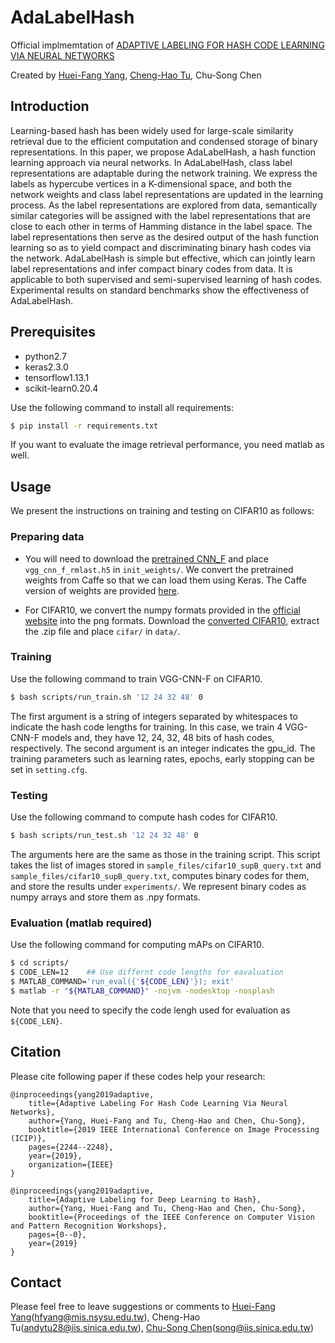 # AdaLabelHash
Official implmemtation of [ADAPTIVE LABELING FOR HASH CODE LEARNING VIA NEURAL NETWORKS](https://ieeexplore.ieee.org/document/8803011)

Created by [Huei-Fang Yang](https://sites.google.com/site/hueifang/home), [Cheng-Hao Tu](https://github.com/andytu28), Chu-Song Chen 

## Introduction 
Learning-based hash has been widely used for large-scale similarity retrieval due to the efficient computation and condensed storage of binary representations. In this paper, we propose AdaLabelHash, a hash function learning approach via neural networks. In AdaLabelHash, class label representations are adaptable during the network training. We express the labels as hypercube vertices in a K-dimensional space, and both the network weights and class label representations are updated in the learning process. As the label representations are explored from data, semantically similar categories will be assigned with the label representations that are close to each other in terms of Hamming distance in the label space. The label representations then serve as the desired output of the hash function learning so as to yield compact and discriminating binary hash codes via the network. AdaLabelHash is simple but effective, which can jointly learn label representations and infer compact binary codes from data. It is applicable to both supervised and semi-supervised learning of hash codes. Experimental results on standard benchmarks show the effectiveness of AdaLabelHash.


## Prerequisites 
* python2.7
* keras2.3.0
* tensorflow1.13.1
* scikit-learn0.20.4

Use the following command to install all requirements: 
```bash
$ pip install -r requirements.txt
```

If you want to evaluate the image retrieval performance, you need matlab as well. 


## Usage

We present the instructions on training and testing on CIFAR10 as follows: 

### Preparing data

* You will need to download the [pretrained CNN_F](https://drive.google.com/open?id=1HJ8UdIwNt_pGricAM7LfnVeGCgMZHIY4) and place `vgg_cnn_f_rmlast.h5` in `init_weights/`. 
We convert the pretrained weights from Caffe so that we can load them using Keras. The Caffe version of weights are provided [here](https://gist.github.com/ksimonyan/a32c9063ec8e1118221a). 

* For CIFAR10, we convert the numpy formats provided in the [official website](https://www.cs.toronto.edu/~kriz/cifar.html) into the png formats. 
Download the [converted CIFAR10](https://drive.google.com/open?id=1Zy72S74AGDAX-OjLqR5NrVUmMCy653pT), extract the .zip file and place `cifar/` in `data/`. 

### Training 

Use the following command to train VGG-CNN-F on CIFAR10. 

```bash
$ bash scripts/run_train.sh '12 24 32 48' 0 
```

The first argument is a string of integers separated by whitespaces to indicate the hash code lengths for training. 
In this case, we train 4 VGG-CNN-F models and, they have 12, 24, 32, 48 bits of hash codes, respectively. 
The second argument is an integer indicates the gpu_id. 
The training parameters such as learning rates, epochs, early stopping can be set in `setting.cfg`. 

### Testing 

Use the following command to compute hash codes for CIFAR10. 

```bash 
$ bash scripts/run_test.sh '12 24 32 48' 0 
``` 

The arguments here are the same as those in the training script. 
This script takes the list of images stored in `sample_files/cifar10_supB_query.txt` and `sample_files/cifar10_supB_query.txt`, computes binary codes for them, and store the results under `experiments/`. 
We represent binary codes as numpy arrays and store them as .npy formats. 

### Evaluation (matlab required)

Use the following command for computing mAPs on CIFAR10. 

```bash 
$ cd scripts/ 
$ CODE_LEN=12    ## Use differnt code lengths for eavaluation
$ MATLAB_COMMAND='run_eval({'${CODE_LEN}'}); exit'
$ matlab -r "${MATLAB_COMMAND}" -nojvm -nodesktop -nosplash
``` 

Note that you need to specify the code lengh used for evaluation as `${CODE_LEN}`. 

## Citation 
Please cite following paper if these codes help your research:
    
    @inproceedings{yang2019adaptive,
        title={Adaptive Labeling For Hash Code Learning Via Neural Networks},
        author={Yang, Huei-Fang and Tu, Cheng-Hao and Chen, Chu-Song},
        booktitle={2019 IEEE International Conference on Image Processing (ICIP)},
        pages={2244--2248},
        year={2019},
        organization={IEEE}
    }

    @inproceedings{yang2019adaptive,
        title={Adaptive Labeling for Deep Learning to Hash},
        author={Yang, Huei-Fang and Tu, Cheng-Hao and Chen, Chu-Song},
        booktitle={Proceedings of the IEEE Conference on Computer Vision and Pattern Recognition Workshops},
        pages={0--0},
        year={2019}
    }


## Contact 
Please feel free to leave suggestions or comments to [Huei-Fang Yang](https://sites.google.com/site/hueifang/home)(hfyang@mis.nsysu.edu.tw), Cheng-Hao Tu(andytu28@iis.sinica.edu.tw), [Chu-Song Chen](https://www.iis.sinica.edu.tw/pages/song/)(song@iis.sinica.edu.tw)
